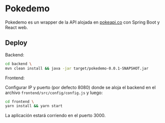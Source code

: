 # Pokedemo

Pokedemo es un wrapper de la API alojada en [pokeapi.co](https://pokeapi.co/) con Spring Boot y React web.

## Deploy

Backend:

```bash
cd backend \
mvn clean install && java -jar target/pokedemo-0.0.1-SNAPSHOT.jar
```


Frontend:

Configurar IP y puerto (por defecto 8080) donde se aloja el backend en el archivo ```frontend/src/config/config.js``` y luego:


```bash
cd frontend \
yarn install && yarn start
```

La aplicación estará corriendo en el puerto 3000.
